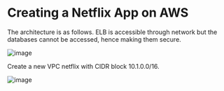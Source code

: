 # Creating a Netflix App on AWS

The architecture is as follows. ELB is accessible through network but the databases cannot be accessed, hence making them secure.

![image](https://user-images.githubusercontent.com/80820244/235757374-4723834d-f070-4cfd-9f01-dd92183bf3be.png)

Create a new VPC netflix with CIDR block 10.1.0.0/16.

![image](https://user-images.githubusercontent.com/80820244/235759063-661d5f60-cd6f-4141-ac93-e4986ca36548.png)
